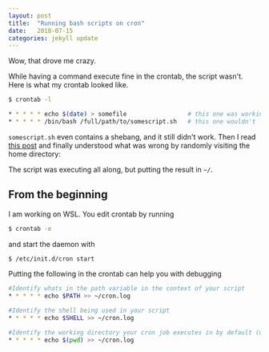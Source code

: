 ```yaml
---
layout: post
title:  "Running bash scripts on cron"
date:   2018-07-15
categories: jekyll update
---
```



Wow, that drove me crazy.

While having a command execute fine in the crontab, the script wasn't. Here is what my crontab looked like.

``` bash
$ crontab -l

* * * * * echo $(date) > somefile                 # this one was working
* * * * * /bin/bash /full/path/to/somescript.sh   # this one wouldn't 
```

`somescript.sh` even contains a shebang, and it still didn't work. Then I read [this post](https://blog.shuaib.org/setting-up-cron-jobs-to-run-bash-scripts/) and finally understood what was wrong by randomly visiting the home directory:

The script was executing all along, but putting the result in `~/`.

## From the beginning

I am working on WSL. You edit crontab by running 

``` bash
$ crontab -e
```

and start the daemon with

``` bash
$ /etc/init.d/cron start
```

Putting the following in the crontab can help you with debugging 

``` bash
#Identify whats in the path variable in the context of your script
* * * * * echo $PATH >> ~/cron.log

#Identify the shell being used in your script
* * * * * echo $SHELL >> ~/cron.log

#Identify the working directory your cron job executes in by default (usually user home directory)
* * * * * echo $(pwd) >> ~/cron.log
```
